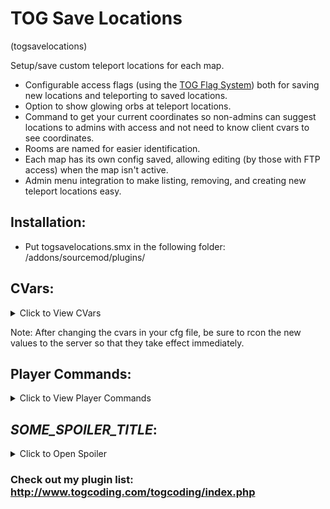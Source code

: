 # TOG Save Locations
(togsavelocations)

Setup/save custom teleport locations for each map.

* Configurable access flags (using the [TOG Flag System](https://www.togcoding.com/togcoding/index.php#TOGFlagSystem)) both for saving new locations and teleporting to saved locations.
* Option to show glowing orbs at teleport locations.
* Command to get your current coordinates so non-admins can suggest locations to admins with access and not need to know client cvars to see coordinates.
* Rooms are named for easier identification.
* Each map has its own config saved, allowing editing (by those with FTP access) when the map isn't active.
* Admin menu integration to make listing, removing, and creating new teleport locations easy.


## Installation:
* Put togsavelocations.smx in the following folder: /addons/sourcemod/plugins/


## CVars:
<details><summary>Click to View CVars</summary>
<p>

* **tsl_flag_setnew** - Players with this flag will be able to create new teleport locations.

* **tsl_flag_tp** - Players with this flag will be able to use the saved teleports.

* **tsl_showglows** - Show glowing orbs at teleport locations? (0 = Disabled, 1 = Enabled).
</p>
</details>

Note: After changing the cvars in your cfg file, be sure to rcon the new values to the server so that they take effect immediately.

## Player Commands:
<details><summary>Click to View Player Commands</summary>
<p>

* **sm_locs** - Open Saved Locations menu. Access set by CVar: tsl_flag_tp

* **sm_locations** - Open Saved Locations menu. Access set by CVar: tsl_flag_tp

* **sm_saves** - Open Saved Locations menu. Access set by CVar: tsl_flag_tp

* **sm_newsave** - Save new location. Access set by CVar: tsl_flag_setnew

* **sm_createsave** - Save new location. Access set by CVar: tsl_flag_setnew

* **sm_saveloc** - Save new location. Access set by CVar: tsl_flag_setnew

* **sm_reloadlocs** - Reload locations from files. Access set by CVar: tsl_flag_setnew

* **sm_getcoords** - Get current coordinates.

* **sm_coords** - Get current coordinates.
</p>
</details>


## _____SOME_SPOILER_TITLE_____:
<details><summary>Click to Open Spoiler</summary>
<p>
<pre><code>
_____STUFF_INSIDE_SPOILER_____
</code></pre>
</p>
</details>





### Check out my plugin list: http://www.togcoding.com/togcoding/index.php
